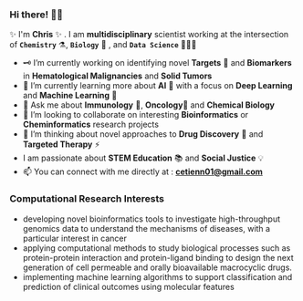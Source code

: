 ### Hi there! 👋🏿
✨ I'm **Chris** ✨ . I am **multidisciplinary** scientist working at the intersection of **`Chemistry`** ⚗️, **`Biology`** 🧫 , and **`Data Science`** 👨🏿‍💻

- 🗝 I’m currently working on identifying novel **Targets** 🎯 and **Biomarkers** in **Hematological Malignancies** and **Solid Tumors**
- 🔭 I’m currently learning more about **AI** 🚀 with a focus on **Deep Learning** and **Machine Learning** 🤖
- 💭 Ask me about **Immunology** 🧬, **Oncology**🔬 and **Chemical Biology**
- 🤝 I’m looking to collaborate on interesting **Bioinformatics** or **Cheminformatics** research projects
- 🤔 I’m thinking about novel approaches to **Drug Discovery** 💊 and **Targeted Therapy** ⚡
- I am passionate about **STEM Education** 📚 and **Social Justice** 💡
- 📫  You can connect with me directly at : **cetienn01@gmail.com**

### Computational Research Interests
- developing novel bioinformatics tools to investigate high-throughput genomics data to understand the mechanisms of diseases, with a particular interest in cancer
- applying computational methods to study biological processes such as protein-protein interaction and protein-ligand binding to design the next generation of cell permeable and orally bioavailable macrocyclic drugs.
- implementing machine learning algorithms to support classification and prediction of clinical outcomes using molecular features

<!--
**cetienn01/cetienn01** is a  _special_  repository because its `README.md` (this file) appears on your GitHub profile.
Here are some ideas to get you started:
- 🤔 I’m looking for help with ...
-  Fun fact: ...
-->

